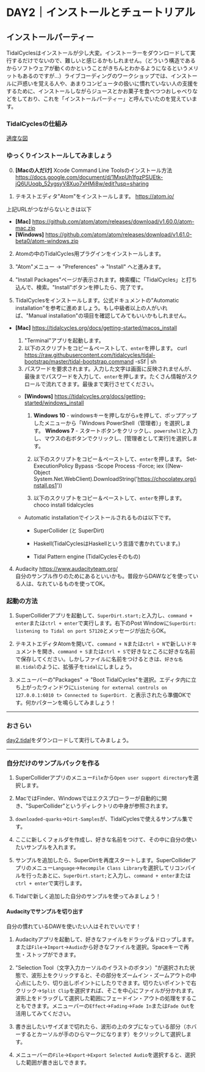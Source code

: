# DAY2｜インストールとチュートリアル

## インストールパーティー
TidalCyclesはインストールが少し大変。インストーラーをダウンロードして実行するだけでないので、難しいと感じるかもしれません。（どういう構造であるからソフトウェアが動くのかということがきちんとわかるようになるというメリットもあるのですが…）ライブコーディングのワークショップでは、インストールに戸惑いを覚える人や、あまりコンピュータの扱いに慣れていない人の支援をするために、インストールしながらジュースとかお菓子を食べつつおしゃべりなどをしており、これを「インストールパーティー」と呼んでいたのを覚えています。


### TidalCyclesの仕組み
[適度な図](https://github.com/conychang/mau-tidal-workshop/blob/main/day_1/tidal_system_picture.png)


### ゆっくりインストールしてみましょう

0. **[Macの人だけ]** Xcode Command Line Toolsのインストール方法
https://docs.google.com/document/d/1MxpUh1fgzPSUEtk-jQ6UUoqb_52ygsyV8Xuo7xHMi8w/edit?usp=sharing

1. テキストエディタ"Atom"をインストールします。
https://atom.io/<br>

  上記URLがつながらないときは以下
  - **[Mac]** https://github.com/atom/atom/releases/download/v1.60.0/atom-mac.zip
  - **[Windows]** https://github.com/atom/atom/releases/download/v1.61.0-beta0/atom-windows.zip


2. Atomの中のTidalCycles用プラグインをインストールします。
  1. "Atom"メニュー → "Preferences" → "Install" へと進みます。
  2. "Install Packages"ページが表示されます。検索欄に「TidalCycles」と打ち込んで、検索。"Install"ボタンを押したら、完了です。


3. TidalCyclesをインストールします。公式ドキュメントの"Automatic installation"を参考に進めましょう。もし中級者以上の人がいれば、"Manual installation"の項目を確認してみてもいいかもしれません。

- **[Mac]** https://tidalcycles.org/docs/getting-started/macos_install

    1. "Terminal"アプリを起動します。
    2. 以下のスクリプトをコピー＆ペーストして、`enter`を押します。
            curl https://raw.githubusercontent.com/tidalcycles/tidal-bootstrap/master/tidal-bootstrap.command -sSf | sh
    3. パスワードを要求されます。入力した文字は画面に反映されませんが、最後までパスワードを入力して、`enter`を押します。たくさん情報がスクロールで流れてきます。最後まで実行させてください。


  - **[Windows]** https://tidalcycles.org/docs/getting-started/windows_install
      1. **Windows 10** - windowsキーを押しながら`x`を押して、ポップアップしたメニューから「Windows PowerShell（管理者）」を選択します。
        **Windows 7** - スタートボタンをクリックし、`powershell`と入力し、マウスの右ボタンでクリックし、[管理者として実行]を選択します。

      2. 以下のスクリプトをコピー＆ペーストして、`enter`を押します。
                Set-ExecutionPolicy Bypass -Scope Process -Force; iex ((New-Object System.Net.WebClient).DownloadString('https://chocolatey.org/install.ps1'))
      3. 以下のスクリプトをコピー＆ペーストして、`enter`を押します。
              choco install tidalcycles

  - Automatic installationでインストールされるものは以下です。
      - SuperCollider (と SuperDirt)
      - Haskell(TidalCyclesはHaskellという言語で書かれています。)

      - Tidal Pattern engine (TidalCyclesそのもの)

4. Audacity https://www.audacityteam.org/<br>
    自分のサンプル作りのためにあるといいかも。普段からDAWなどを使っている人は、なれているものを使ってOK。

### 起動の方法

1. SuperColliderアプリを起動して、`SuperDirt.start;`と入力し、`command + enter`または`ctrl + enter`で実行します。右下のPost Windowに`SuperDirt: listening to Tidal on port 57120`とメッセージが出たらOK。

2. テキストエディタAtomを開いて、`command + N`または`ctrl + N`で新しいドキュメントを開き、`command + S`または`ctrl + S`で好きなところに好きな名前で保存してください。しかしファイルに名前をつけるときは、`好きな名前.tidal`のように、拡張子を`tidal`にしましょう。

3. メニューバーの"Packages" → "Boot TidalCycles"を選択。エディタ内に立ち上がったウィンドウに`Listening for external controls on 127.0.0.1:6010
t> Connected to SuperDirt.
`と表示されたら準備OKです。何かパターンを鳴らしてみましょう！

***

### おさらい

[day2.tidal](https://drive.google.com/file/d/1DSJBLXqyh2KY3R7PP4gmY0NcYWr9aq30/view?usp=sharing)をダウンロードして実行してみましょう。

***

### 自分だけのサンプルパックを作る

1. SuperColliderアプリのメニュー`File`から`Open user support directory`を選択します。

2. MacではFinder、Windowsではエクスプローラーが自動的に開き、"SuperCollider"というディレクトリの中身が参照されます。

3. `downloaded-quarks`→`Dirt-Samples`が、TidalCyclesで使えるサンプル集です。

4. ここに新しくフォルダを作成し、好きな名前をつけて、その中に自分の使いたいサンプルを入れます。

5. サンプルを追加したら、SuperDirtを再度スタートします。SuperColliderアプリのメニュー`Language`→`Recompile Class Library`を選択してリコンパイルを行ったあとに、`SuperDirt.start;`と入力し、`command + enter`または`ctrl + enter`で実行します。

6. Tidalで新しく追加した自分のサンプルを使ってみましょう！


#### Audacityでサンプルを切り出す

自分の慣れているDAWを使いたい人はそれでいいです！

1. Audacityアプリを起動して、好きなファイルをドラッグ＆ドロップします。または`File`→`Import`→`Audio`から好きなファイルを選択。Spaceキーで再生・ストップができます。

2. "Selection Tool（文字入力カーソルのイラストのボタン）"が選択された状態で、波形上をクリックすると、その部分をズームイン・ズームアウトの中心点にしたり、切り出しポイントにしたりできます。切りたいポイントで右クリック→`Split Clip`を選択すれば、そこを中心にファイルが分かれます。波形上をドラッグして選択した範囲にフェードイン・アウトの処理をすることもできます。メニューバーの`Effect`→`Fading`→`Fade In`または`Fade Out`を活用してみてください。

3. 書き出したいサイズまで切れたら、波形の上のタブになっている部分（ホバーするとカーソルが手のひらマークになります）をクリックして選択します。

4. メニューバーの`File`→`Export`→`Export Selected Audio`を選択すると、選択した範囲が書き出しできます。
